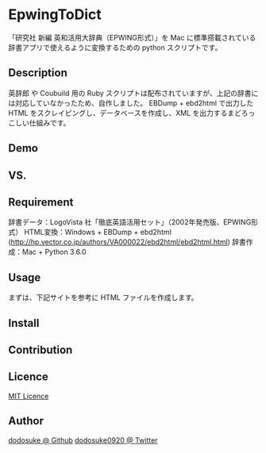 # EpwingToDict
「研究社 新編 英和活用大辞典（EPWING形式）」を Mac に標準搭載されている辞書アプリで使えるように変換するための python スクリプトです。

## Description
英辞郎 や Coubuild 用の Ruby スクリプトは配布されていますが、上記の辞書には対応していなかったため、自作しました。
EBDump + ebd2html で出力した HTML をスクレイピングし、データベースを作成し、XML を出力するまどろっこしい仕組みです。

## Demo

## VS.

## Requirement
辞書データ：LogoVista 社「徹底英語活用セット」（2002年発売版、EPWING形式）
HTML変換：Windows + EBDump + ebd2html (http://hp.vector.co.jp/authors/VA000022/ebd2html/ebd2html.html)
辞書作成：Mac + Python 3.6.0

## Usage
まずは、下記サイトを参考に HTML ファイルを作成します。


## Install

## Contribution

## Licence
[MIT Licence](https://github.com/dodosuke/EpwingToDict/LICENCE)

## Author
[dodosuke @ Github](https://github.com/dodosuke)
[dodosuke0920 @ Twitter](https://twitter.com/dodosuke0920)
